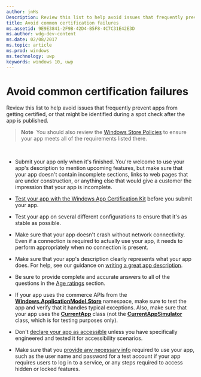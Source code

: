 ```yaml
---
author: jnHs
Description: Review this list to help avoid issues that frequently prevent apps from getting certified, or that might be identified during a spot check after the app is published.
title: Avoid common certification failures
ms.assetid: 9E9E3841-2F9B-42D4-B5F8-4C7C31E42E3D
ms.author: wdg-dev-content
ms.date: 02/08/2017
ms.topic: article
ms.prod: windows
ms.technology: uwp
keywords: windows 10, uwp
---
```


# Avoid common certification failures


Review this list to help avoid issues that frequently prevent apps from getting certified, or that might be identified during a spot check after the app is published.

> **Note**  You should also review the [Windows Store Policies](https://msdn.microsoft.com/library/windows/apps/dn764944) to ensure your app meets all of the requirements listed there.

 

-   Submit your app only when it's finished. You're welcome to use your app's description to mention upcoming features, but make sure that your app doesn't contain incomplete sections, links to web pages that are under construction, or anything else that would give a customer the impression that your app is incomplete.

-   [Test your app with the Windows App Certification Kit](https://msdn.microsoft.com/library/windows/apps/mt186449) before you submit your app.

-   Test your app on several different configurations to ensure that it's as stable as possible.

-   Make sure that your app doesn't crash without network connectivity. Even if a connection is required to actually use your app, it needs to perform appropriately when no connection is present.
-   Make sure that your app's description clearly represents what your app does. For help, see our guidance on [writing a great app description](write-a-great-app-description.md).

-   Be sure to provide complete and accurate answers to all of the questions in the [Age ratings](age-ratings.md) section.

-   If your app uses the commerce APIs from the [**Windows.ApplicationModel.Store**](https://msdn.microsoft.com/library/windows/apps/br225197) namespace, make sure to test the app and verify that it handles typical exceptions. Also, make sure that your app uses the [**CurrentApp**](https://msdn.microsoft.com/library/windows/apps/hh779765) class (not the [**CurrentAppSimulator**](https://msdn.microsoft.com/library/windows/apps/hh779766) class, which is for testing purposes only).

-   Don't [declare your app as accessible](app-declarations.md#this-app-has-been-tested-to-meet-accessibility-guidelines) unless you have specifically engineered and tested it for accessibility scenarios.

-   Make sure that you [provide any necessary info](notes-for-certification.md) required to use your app, such as the user name and password for a test account if your app requires users to log in to a service, or any steps required to access hidden or locked features.

 

 




